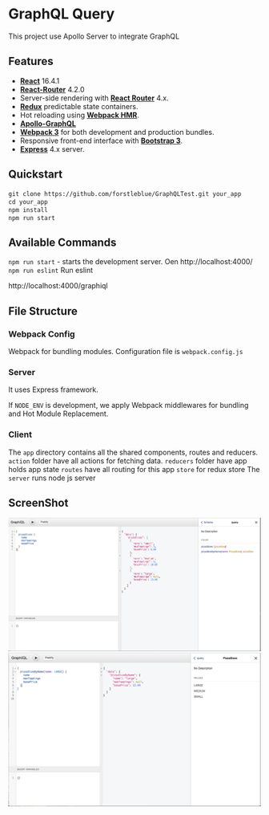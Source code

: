 # GraphQL Query

This project use Apollo Server to integrate GraphQL
## Features

- [**React**](https://reactjs.org/) 16.4.1
- [**React-Router**](https://www.npmjs.com/package/react-router) 4.2.0
- Server-side rendering with [**React Router**](https://github.com/ReactTraining/react-router) 4.x.
- [**Redux**](http://redux.js.org/) predictable state containers.
- Hot reloading using [**Webpack HMR**](https://webpack.js.org/concepts/hot-module-replacement/).
- [**Apollo-GraphQL**](https://www.apollographql.com/)
- [**Webpack 3**](https://webpack.js.org/) for both development and production bundles.
- Responsive front-end interface with [**Bootstrap 3**](http://getbootstrap.com/).
- [**Express**](http://expressjs.com/) 4.x server.

## Quickstart

```
git clone https://github.com/forstleblue/GraphQLTest.git your_app
cd your_app
npm install
npm run start
```

## Available Commands

`npm run start` - starts the development server.
Oen http://localhost:4000/
`npm run eslint` Run eslint

http://localhost:4000/graphiql

## File Structure

### Webpack Config

Webpack for bundling modules. Configuration file is `webpack.config.js`

### Server

It uses Express framework.

If `NODE_ENV` is development, we apply Webpack middlewares for bundling and Hot Module Replacement.

### Client

The `app` directory contains all the shared components, routes and reducers.
`action` folder have all actions for fetching data.
`reducers` folder have app holds app state
`routes` have all routing for this app
`store` for redux store
The `server` runs node js server

## ScreenShot

![Alt text](app/screen/screen1.png?raw=true 'Graph QL Server')
![Alt text](app/screen/screen2.png?raw=true 'GraphiQL with param')

